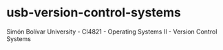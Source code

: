 # usb-version-control-systems
Simón Bolívar University - CI4821 - Operating Systems II - Version Control Systems
